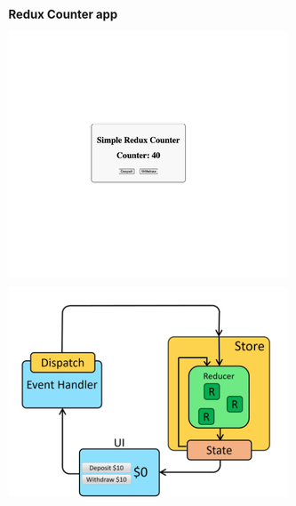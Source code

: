## Redux Counter app
![Counter-app](https://github.com/miya-w/React-Projects/blob/main/18-react-redux-counter-app/images/redux-counter-app.png)




![Redux-gif](https://github.com/miya-w/React-Projects/blob/main/18-react-redux-counter-app/images/ReduxDataFlowDiagram-49fa8c3968371d9ef6f2a1486bd40a26.gif)